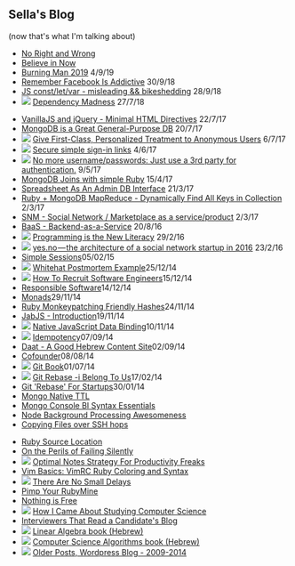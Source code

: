 ## Sella's Blog 
<!-- this file is auto-created. -->

(now that's what I'm talking about)

* [No Right and Wrong](/blog/no_right_and_wrong)
* [Believe in Now](/blog/believe_in_now)
* [Burning Man 2019](/blog/burning_man_2019) <span class='date'>4/9/19</span>
* [Remember Facebook Is Addictive](/blog/remember_facebook_is_addictive) <span class='date'>30/9/18</span>
* [JS const/let/var - misleading && bikeshedding](/blog/const_let_var_misleading) <span class='date'>28/9/18</span>
* <img src='/img/star.png' class='star'> [Dependency Madness](/blog/dependency_madness) <span class='date'> 27/7/18 </span>
<!-- * <img src='/img/star.png' class='star'> [My Software Background One-Pager](/software)  -->
* [VanillaJS and jQuery - Minimal HTML Directives](/blog/vanillajs_and_jquery_kiss)  <span class='date'> 22/7/17 </span>
* [MongoDB is a Great General-Purpose DB](/blog/mongodb_is_a_great_general_purpose_db) <span class='date'> 20/7/17 </span>
* <img src='/img/star.png' class='star'> [Give First-Class, Personalized Treatment to Anonymous Users](/blog/give_first_class_personalized_treatment_to_anonymous_users) <span class='date'> 6/7/17 </span>
* <img src='/img/star.png' class='star'> [Secure simple sign-in links](/blog/simple_secure_sign_in_links) <span class='date'> 4/6/17 </span>
* <img src='/img/star.png' class='star'> [No more username/passwords: Just use a 3rd party for authentication.](https://medium.com/@sellarafaeli/no-more-username-passwords-just-use-a-3rd-party-for-authentication-59b12db092a4) <span class='date'> 9/5/17 </span>
* [MongoDB Joins with simple Ruby](https://medium.com/@sellarafaeli/mongo-joins-across-collections-with-ruby-504e3351d278#.qnh1yzjfk) <span class='date'> 15/4/17 </span>
* [Spreadsheet As An Admin DB Interface](https://medium.com/@sellarafaeli/just-use-a-spreadsheet-spreadsheet-as-an-admin-interface-2ed789a93118#.ksiiq89t2) <span class='date'> 21/3/17 </span>
* [Ruby + MongoDB MapReduce - Dynamically Find All Keys in Collection](/blog/ruby_mongodb_mapreduce_all_keys_in_collection) <span class='date'> 2/3/17 </span>
* [SNM - Social Network / Marketplace as a service/product](/blog/snm_as_a_service_product) <span class='date'> 2/3/17 </span>
* [BaaS - Backend-as-a-Service](/blog/baas) <span class='date'> 20/8/16 </span>
* <img src='/img/star.png' class='star'> [Programming is the New Literacy](https://medium.com/@sellarafaeli/programming-is-the-new-literacy-4a0319abe726) <span class='date'> 29/2/16 </span>
* <img src='/img/star.png' class='star'> [yes.no — the architecture of a social network startup in 2016](https://medium.com/@sellarafaeli/yes-no-architecture-of-a-social-network-startup-in-2016-d6d2989ca1b3) <span class='date'> 23/2/16 </span>
* [Simple Sessions](/blog/simple_sessions)<span class='created_at'>05/02/15</span>
* <img src='/img/star.png' class='star'> [Whitehat Postmortem Example](/blog/whitehat_postmortem_example)<span class='created_at'>25/12/14</span>
* <img src='/img/star.png' class='star'> [How To Recruit Software Engineers](/blog/how_to_recruit_software_engineers)<span class='created_at'>15/12/14</span>
* [Responsible Software](/blog/responsible_software)<span class='created_at'>14/12/14</span>
* [Monads](blog/monads)<span class='created_at'>29/11/14</span>
* [Ruby Monkeypatching Friendly Hashes](/blog/ruby_monkeypatching_friendly_hashes)<span class='created_at'>24/11/14</span>
* [JabJS - Introduction](/blog/jabjs-introduction)<span class='created_at'>19/11/14</span>
* <img src='/img/star.png' class='star'> [Native JavaScript Data Binding](/blog/native_javascript_data_binding)<span class='created_at'>10/11/14</span>
* <img src='/img/star.png' class='star'> [Idempotency](blog/idempotency)<span class='created_at'>07/09/14</span>
* [Daat - A Good Hebrew Content Site](https://medium.com/@sellarafaeli/reading-4bb50bc5168b)<span class='created_at'>02/09/14</span>
* [Cofounder](/blog/cofounder)<span class='created_at'>08/08/14</span>
* <img src='/img/star.png' class='star'> [Git Book](/blog/git-book)<span class='created_at'>01/07/14</span>
* <img src='/img/star.png' class='star'> [Git Rebase -i Belong To Us](https://medium.com/@sellarafaeli/git-rebase-i-belong-to-us-4d7010387683)<span class='created_at'>17/02/14</span>
* [Git 'Rebase' For Startups](https://medium.com/@sellarafaeli/we-use-git-rebase-and-so-should-you-be89d1932a14)<span class='created_at'>30/01/14</span>
* [Mongo Native TTL](https://sellarafaeli.wordpress.com/2014/07/22/mongo-native-ttl/)
* [Mongo Console BI Syntax Essentials](https://sellarafaeli.wordpress.com/2014/05/15/mongo-console-bi-syntax-essentials/)
* [Node Background Processing Awesomeness](https://sellarafaeli.wordpress.com/2014/04/01/node_background_processing_awesomeness/)
* [Copying Files over SSH hops](https://sellarafaeli.wordpress.com/2014/03/24/copy-local-files-into-remote-server-through-n1-ssh-hops/)
<!-- * <img src='/img/star.png' class='star'> [Git Sandbox Book](https://sellarafaeli.wordpress.com/2014/03/23/git-sandbox-book/)  -->
* [Ruby Source Location](https://sellarafaeli.wordpress.com/2014/03/19/ruby-source_location/)
* [On the Perils of Failing Silently](https://sellarafaeli.wordpress.com/2014/02/28/on-the-perils-of-failing-silently/)
* <img src='/img/star.png' class='star'> [Optimal Notes Strategy For Productivity Freaks](https://sellarafaeli.wordpress.com/2014/02/01/optimal-notes-strategy-for-productivity-freaks/)
* [Vim Basics: VimRC Ruby Coloring and Syntax](https://sellarafaeli.wordpress.com/2014/01/09/vim-basics-vimrc-ruby-coloring-and-syntax/)
* <img src='/img/star.png' class='star'> [There Are No Small Delays](https://sellarafaeli.wordpress.com/2014/01/08/the-are-no-small-delays/)
* [Pimp Your RubyMine](https://sellarafaeli.wordpress.com/2014/01/03/pimp-your-rubymine-6/)
* [Nothing is Free](https://sellarafaeli.wordpress.com/2013/12/20/a-programmer-with-a-mac-contentious-opinions-nothing-is-free/)
* <img src='/img/star.png' class='star'> [How I Came About Studying Computer Science](https://sellarafaeli.wordpress.com/2013/01/14/how-i-came-about-studying-computer-science/)
* [Interviewers That Read a Candidate's Blog](https://sellarafaeli.wordpress.com/2013/01/02/interviewers-that-read-a-candidates-blog/)
* <img src='/img/star.png' class='star'> [Linear Algebra book (Hebrew)](https://sites.google.com/site/linearit1hujibook/)
* <img src='/img/star.png' class='star'> [Computer Science Algorithms book (Hebrew)](https://sites.google.com/site/linearit1hujibook/see-also)
* <img src='/img/star.png' class='star'> [Older Posts, Wordpress Blog - 2009-2014](http://sellarafaeli.wordpress.com)